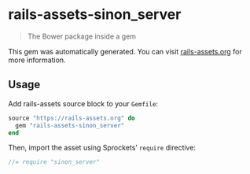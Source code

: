 # rails-assets-sinon_server

> The Bower package inside a gem

This gem was automatically generated. You can visit [rails-assets.org](https://rails-assets.org) for more information.

## Usage

Add rails-assets source block to your `Gemfile`:

```ruby
source "https://rails-assets.org" do
  gem "rails-assets-sinon_server"
end

```

Then, import the asset using Sprockets’ `require` directive:

```js
//= require "sinon_server"
```
